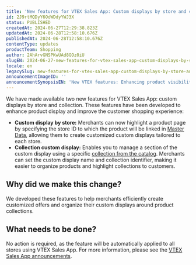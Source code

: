 ```yaml
---
title: 'New features for VTEX Sales App: Custom displays by store and collection'
id: 2J9rtMQDyY6OdWDdyYWJ3X
status: PUBLISHED
createdAt: 2024-06-27T12:29:38.823Z
updatedAt: 2024-06-28T12:58:10.676Z
publishedAt: 2024-06-28T12:58:10.676Z
contentType: updates
productTeam: Shopping
author: 2AhArvGNSPKwUAd8GOz0iU
slugEN: 2024-06-27-new-features-for-vtex-sales-app-custom-displays-by-store-and-collection
locale: en
legacySlug: new-features-for-vtex-sales-app-custom-displays-by-store-and-collection
announcementImageID: ''
announcementSynopsisEN: 'New VTEX features: Enhancing product visibility with window displays by store and collection.'
---
```


We have made available two new features for VTEX Sales App: custom displays by store and collection. These features have been developed to enhance product display and improve the customer shopping experience:
- **Custom display by store:** Merchants can now highlight a product page by specifying the store ID to which the product will be linked in [Master Data](https://developers.vtex.com/docs/guides/master-data-introduction), allowing them to create customized custom displays tailored to each store.
- **Collection custom display:** Enables you to manage a section of the custom display using a specific [collection from the catalog](https://help.vtex.com/en/tutorial/criando-colecao-de-produtos--tutorials_244). Merchants can set the custom display name and collection identifier, making it easier to organize products and highlight collections to customers.

## Why did we make this change?
We developed these features to help merchants efficiently create customized offers and organize their custom displays around product collections.

## What needs to be done?
No action is required, as the feature will be automatically applied to all stores using VTEX Sales App. For more information, please see the [VTEX Sales App announcements](https://help.vtex.com/en/tutorial/anuncios-do-vtex-sales-app--3UtOFwbwD4muz3p72RBPmC). 
